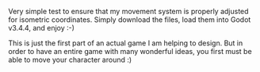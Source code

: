 Very simple test to ensure that my movement system is properly adjusted for isometric coordinates. Simply download the files, load them into Godot v3.4.4, and enjoy :-)

This is just the first part of an actual game I am helping to design. But in order to have an entire game with many wonderful ideas, you first must be able to move your character around :)
